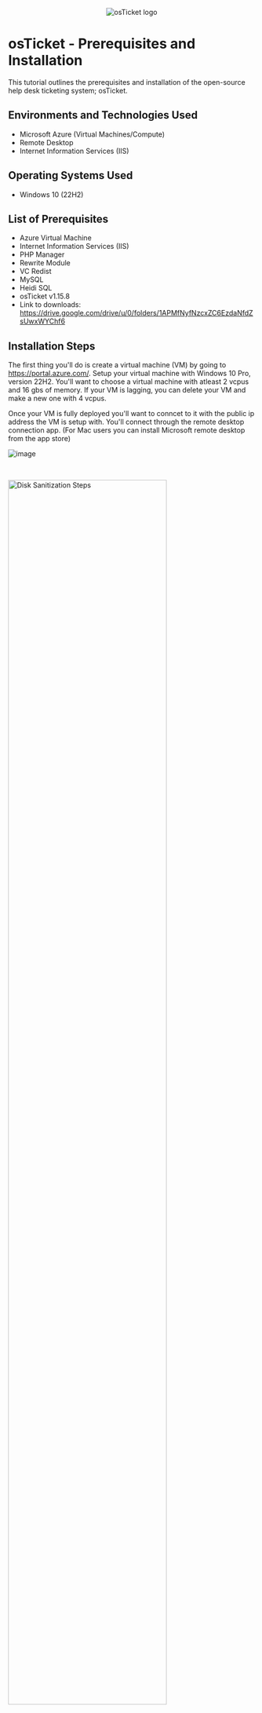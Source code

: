 <p align="center">
<img src="https://i.imgur.com/Clzj7Xs.png" alt="osTicket logo"/>
</p>

<h1>osTicket - Prerequisites and Installation</h1>
This tutorial outlines the prerequisites and installation of the open-source help desk ticketing system; osTicket.<br />



<h2>Environments and Technologies Used</h2>

- Microsoft Azure (Virtual Machines/Compute)
- Remote Desktop
- Internet Information Services (IIS)

<h2>Operating Systems Used </h2>

- Windows 10</b> (22H2)

<h2>List of Prerequisites</h2>

- Azure Virtual Machine
- Internet Information Services (IIS)
- PHP Manager
- Rewrite Module
- VC Redist
- MySQL
- Heidi SQL
- osTicket v1.15.8
- Link to downloads: https://drive.google.com/drive/u/0/folders/1APMfNyfNzcxZC6EzdaNfdZsUwxWYChf6


<h2>Installation Steps</h2>


The first thing you'll do is create a virtual machine (VM) by going to https://portal.azure.com/. Setup your virtual machine with Windows 10 Pro, version 22H2. You'll want to choose a virtual machine with atleast 2 vcpus and 16 gbs of memory. If your VM is lagging, you can delete your VM and make a new one with 4 vcpus.

Once your VM is fully deployed you'll want to conncet to it with the public ip address the VM is setup with. You'll connect through the remote desktop connection app. (For Mac users you can install Microsoft remote desktop from the app store)

![image](https://github.com/oraljr/osticket-prereqs/assets/152557529/ce86b57f-3ea1-4c07-9bcb-9c5e019663be)

</p>
<br />

<p>
<img src="https://imgur.com/MAhXK2e.png" height="80%" width="80%" alt="Disk Sanitization Steps"/>
</p>
<p>
<p>
<img src="https://imgur.com/Zf2jw07.png" height="40%" width="40%" alt="Disk Sanitization Steps"/>
</p>
<p>
  
Once you've logged in with the username and password you created for your VM in Azure and connected to your VM, you'll go to: control panel -> programs -> Turn Windows features on and off.

<p>
<img src="https://imgur.com/fGXMpx4.png" height="40%" width="40%" alt="Disk Sanitization Steps"/>
</p>
<p>
  
<p>
<img src="https://imgur.com/LBGkAw6.png" height="40%" width="40%" alt="Disk Sanitization Steps"/>
</p>
<p>
  
You'll want to install / enable IIS in Windows with CGI and Common HTTP Features.
   World Wide Web Services -> Application Development Features -> 
[X] CGI
[X] Common HTTP Features
  
<p>
<img src="https://imgur.com/LQjw9le.png" height="40%" width="40%" alt="Disk Sanitization Steps"/>
</p>
<p>
  
<p>
<img src="https://imgur.com/pbPeHb1.png" height="40%" width="40%" alt="Disk Sanitization Steps"/>
</p>
<p>
  
***NOTE*** Make sure all Common HTTP Features are checked.
 
 To test if IIS is installed properly, open browser of your choice and search 127.0.0.1 in your address bar. 
  It should look something like this. 
  
<p>
<img src="https://imgur.com/eICujoq.png" height="40%" width="40%" alt="Disk Sanitization Steps"/>
</p>
<p>
  
  
  
  
Now that IIS is enabled, download and install PHP Manager for IIS (PHPManagerForIIS_V1.5.0.msi) from the Installation Files.
  Go through the install wizard and complete the install.
  
Next from the Installation Files, download and install the Rewrite Module (rewrite_amd64_en-US.msi)
  
Create a folder in the C drive named PHP.
  
From the Installation Files, download PHP 7.3.8 (php-7.3.88-nts-Win32-VC15-x866.zip) and unzip the contents into C:\PHP
  
(_**NOTE**_ If this appears, choose to “Keep” the file:)
  
<p>
<img src="https://imgur.com/xZv1Yhw.png" height="40%" width="40%" alt="Disk Sanitization Steps"/>
</p>
<p>
  
<p>
<img src="https://imgur.com/YwBhqo0.png" height="40%" width="40%" alt="Disk Sanitization Steps"/>
</p>
<p>

Next you'll download and install VC_redist.x86.exe from the installation files. Go through the setup wizard to complete install.
Download and install MySQL 5.5.62 (mysql-5.5.62-win32.msi)
  Run the setup wizard:
Typical Setup ->
Launch Configuration Wizard (after install) ->
Standard Configuration ->

  Choose a new root password
  
<p>
<img src="https://imgur.com/KxcUy7C.png" height="40%" width="40%" alt="Disk Sanitization Steps"/>
</p>
<p>
  
  Execute the process on the next page.
  
<p>
<img src="https://imgur.com/i7sn6hT.png" height="40%" width="40%" alt="Disk Sanitization Steps"/>
</p>
<p>
  
Next you'll search for IIS in the windows search bar. Right click and Open IIS as an administrator.
  The program should look like this.
  
<p>
<img src="https://imgur.com/rgdZwmM.png" height="40%" width="40%" alt="Disk Sanitization Steps"/>
</p>
<p>
  
Now we'll register PHP from within IIS.
  Click on PHP Manager ->
  
<p>
<img src="https://imgur.com/vvTLNBH.png" height="40%" width="40%" alt="Disk Sanitization Steps"/>
</p>
<p>
  
Register new PHP version. ->
  
<p>
<img src="https://imgur.com/qdbn5zQ.png" height="40%" width="40%" alt="Disk Sanitization Steps"/>
</p>
<p>
  
Then you'll provide a pathway to the php executable file (php-cgi.exe). 
  Go to C Drive -> PHP -> click on php-cgi file.
  
<p>
<img src="https://imgur.com/oJZ0gp9.png" height="40%" width="40%" alt="Disk Sanitization Steps"/>
</p>
<p>
  
  Restart the IIS server.
  
<p>
<img src="https://imgur.com/CJ3RUbG.png" height="40%" width="40%" alt="Disk Sanitization Steps"/>
</p>
<p>
  
Next you'll install osTicket v1.15.8. First download osTicket from the Installation Files Folder. Once thats complete, open the folder to find a folder labeled "upload". Copy 'upload' to c:\inetpub\wwwroot. Within wwwroot folder, rename "upload" to "osTicket"
  
  Restart IIS again.
  
On IIS go to sites -> Default -> osTicket and on the right, select “Browse *:80”
  
<p>
<img src="https://imgur.com/Yw55d5b.png" height="40%" width="40%" alt="Disk Sanitization Steps"/>
</p>
<p>

  
<p>
<img src="https://imgur.com/eJIsGTn.png" height="40%" width="40%" alt="Disk Sanitization Steps"/>
</p>
<p>

If you see this screen, that mean osTiscket is working! Great job, you've eraned a deep breath! Now, lets continue.
  
  Some extensions wil not be enabled on the osTicket browser. Next you'll manually enable a few extensions in IIS for them to work. 
  To enable the extensions:
  Go back to IIS, sites -> Default -> osTicket
  -Double click PHP manager
  -Select "Enable or disable an extension"
  
<p>
<img src="https://imgur.com/vvTLNBH.png" height="40%" width="40%" alt="Disk Sanitization Steps"/>
</p>
<p>
  
<p>
<img src="https://imgur.com/uigyKjb.png" height="40%" width="40%" alt="Disk Sanitization Steps"/>
</p>
<p>
  
  You'll want to right click to enable the three following extensions:
  
  1.) php_imap.dll
 
  2.) php_intl.dll
  
  3.) php_opcache.dll
  
<p>
<img src="https://imgur.com/cOem7Nb.png" height="40%" width="40%" alt="Disk Sanitization Steps"/>
</p>
<p>

![image](https://github.com/oraljr/osticket-prereqs/assets/152557529/d8003608-9845-4a2e-a243-b3a1d4c68bd8)

Refresh the osTicket site in your browser, observe the changes of the extensions you enabled.
  
Now, you're are going to rename one of the files in your osTicket folder.
  Go into the file explorer and search for C:\inetpub\wwwroot\osTicket\include\ost-sampleconfig.php
  
  You're going to rename ost-sampleconfig.php to ost-config.php

  ![image](https://github.com/oraljr/osticket-prereqs/assets/152557529/ffa05972-aff7-4cd6-a5ab-fe210b1c10fd)
  
  Next you'll right click on the ost-config.php file and go to properties -> security -> advanced, and disable the inheritance. Then select Remove all inherited permissions from this object.
  
  Next you'll add new permissions.
  
  Select Add
  
<p>
<img src="https://imgur.com/VPZvOdo.png" height="40%" width="40%" alt="Disk Sanitization Steps"/>
</p>
<p>
  
Select a principal
  
<p>
<img src="https://imgur.com/PoGk34d.png" height="40%" width="40%" alt="Disk Sanitization Steps"/>
</p>
<p>
  
  
 Type "everyone" in the box.
  
<p>
<img src="https://imgur.com/F4H3ppM.png" height="40%" width="40%" alt="Disk Sanitization Steps"/>
</p>
<p>
  
  Make sure all accessible boxes are checked.
  
<p>
<img src="https://imgur.com/rbbGqwB.png" height="40%" width="40%" alt="Disk Sanitization Steps"/>
</p>
<p>
  
  Select apply and Ok.
  
<p>
<img src="https://imgur.com/saRO3y5.png" height="40%" width="40%" alt="Disk Sanitization Steps"/>
</p>
<p>
  Next you'll continue to setup osTicket within the browser. Click Continue on the osTicket browser page. Name your Help Desk, add an emial to recieve eamil from customers and fill in the remaining as required (you'll save the Database Settings for later). 
  
  Next you'll download and install HeidiSQL from the Installation Files. 
  
<p>
<img src="https://imgur.com/i7a4gWC.png" height="40%" width="40%" alt="Disk Sanitization Steps"/>
</p>
<p>
  
  When the program is launched you'll create a new session.
  
<p>
<img src="https://imgur.com/g5M1i61.png" height="40%" width="40%" alt="Disk Sanitization Steps"/>
</p>
<p>
  
  Make sure the username is root and enter the password you chose when you set up the server.
  
<p>
<img src="https://imgur.com/LEAZNOc.png" height="40%" width="40%" alt="Disk Sanitization Steps"/>
</p>
<p>
  
  Once you're connected to the session you will finish setting up back on the browser. Under Database Settings, the browser the username will be 'root' and the password will be Password1.
  
  Next you'll create a new database for osTicket in HeidiSQL. Right click on the left side where is says "Unnamed", select "create new", then select "database". Name the new database 'osTicket'. Once you have the new database setup go back to the osTicket browser and under MySQL Database fill in 'osTicket'.

![image](https://github.com/oraljr/osticket-prereqs/assets/152557529/9afcd4bb-99bd-492b-9372-4d3a54740a58)
  
<p>
<img src="https://imgur.com/0rG1AJm.png" height="40%" width="40%" alt="Disk Sanitization Steps"/>
</p>
<p>
  
  The penultimate step is some cleaning up. You be deleting the '**setup**' folder from your system. Got to the C drive -> inetpub -> wwwroot -> osTicket -> select setup and delete setup folder _**only**_.
  
  Next you'll set the permissions back to "Read" only for the ost-config.php file. C drive -> C drive -> inetpub -> wwwroot -> osTicket -> include -> right click ost-config.php and rest permissions to Read & execute and Read.
  
<p>
<img src="https://imgur.com/wFr0pkK.png" height="40%" width="40%" alt="Disk Sanitization Steps"/>
</p>
<p>
  
<p>
<img src="https://imgur.com/jsJOPyn.png" height="40%" width="40%" alt="Disk Sanitization Steps"/>
</p>
<p>
  
  The final step is to login to osTicket on the browser.
  
<p>
<img src="https://imgur.com/uHVdDsx.png" height="40%" width="40%" alt="Disk Sanitization Steps"/>
</p>
<p>
  
  You did it! You have now successfully installed and setup osTicket!
